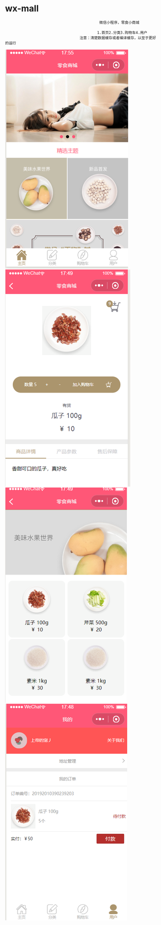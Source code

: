 # wx-mall


                                               微信小程序，零食小商城

                                              1.首页2.分类3.购物车4.用户
                                      注意：清楚数据缓存或者编译缓存，以至于更好的运行
![image](https://github.com/jacklove669/wx-mallApp/blob/master/images/QQ%E6%88%AA%E5%9B%BE20191202175557.png)
![image](https://github.com/jacklove669/wx-mallApp/blob/master/images/QQ%E6%88%AA%E5%9B%BE20191202174947.png)
![image](https://github.com/jacklove669/wx-mallApp/blob/master/images/QQ%E6%88%AA%E5%9B%BE20191202174914.png)
![image](https://github.com/jacklove669/wx-mallApp/blob/master/images/QQ%E6%88%AA%E5%9B%BE20191202174901.png)

